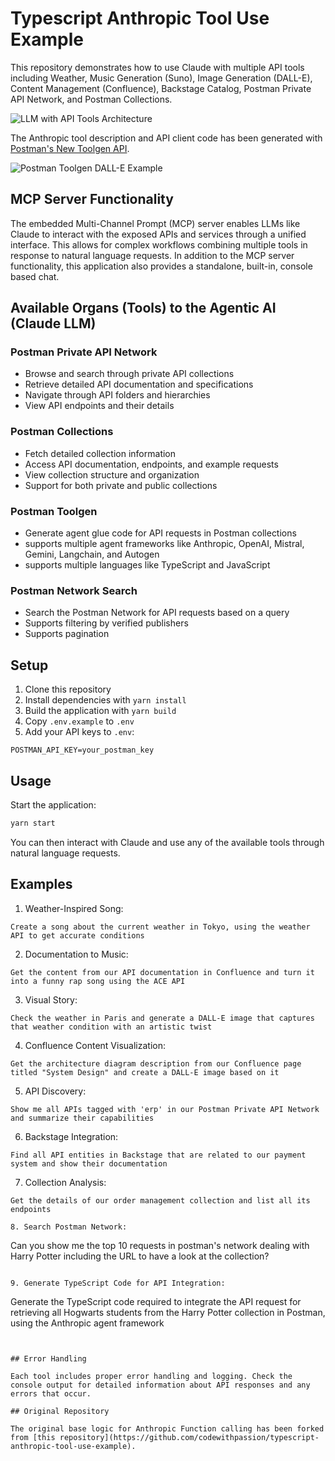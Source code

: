 # Typescript Anthropic Tool Use Example

This repository demonstrates how to use Claude with multiple API tools including Weather, Music Generation (Suno), Image Generation (DALL-E), Content Management (Confluence), Backstage Catalog, Postman Private API Network, and Postman Collections.

![LLM with API Tools Architecture](llm-with-api-tools.png)

The Anthropic tool description and API client code has been generated with [Postman's New Toolgen API](https://www.postman.com/explore/toolgen).

![Postman Toolgen DALL-E Example](postman-toolgen-dall-e.png)

## MCP Server Functionality

The embedded Multi-Channel Prompt (MCP) server enables LLMs like Claude to interact with the exposed APIs and services through a unified interface. This allows for complex workflows combining multiple tools in response to natural language requests. In addition to the MCP server functionality, this application also provides a standalone, built-in, console based chat.

## Available Organs (Tools) to the Agentic AI (Claude LLM)

### Postman Private API Network
- Browse and search through private API collections
- Retrieve detailed API documentation and specifications
- Navigate through API folders and hierarchies
- View API endpoints and their details

### Postman Collections
- Fetch detailed collection information
- Access API documentation, endpoints, and example requests
- View collection structure and organization
- Support for both private and public collections

### Postman Toolgen
- Generate agent glue code for API requests in Postman collections
- supports multiple agent frameworks like Anthropic, OpenAI, Mistral, Gemini, Langchain, and Autogen
- supports multiple languages like TypeScript and JavaScript

### Postman Network Search
- Search the Postman Network for API requests based on a query
- Supports filtering by verified publishers
- Supports pagination

## Setup

1. Clone this repository
2. Install dependencies with `yarn install`
3. Build the application with `yarn build`
4. Copy `.env.example` to `.env`
5. Add your API keys to `.env`:
```env
POSTMAN_API_KEY=your_postman_key
```

## Usage

Start the application:
```bash
yarn start
```

You can then interact with Claude and use any of the available tools through natural language requests.

## Examples

1. Weather-Inspired Song:
```
Create a song about the current weather in Tokyo, using the weather API to get accurate conditions
```

2. Documentation to Music:
```
Get the content from our API documentation in Confluence and turn it into a funny rap song using the ACE API
```

3. Visual Story:
```
Check the weather in Paris and generate a DALL-E image that captures that weather condition with an artistic twist
```

4. Confluence Content Visualization:
```
Get the architecture diagram description from our Confluence page titled "System Design" and create a DALL-E image based on it
```

5. API Discovery:
```
Show me all APIs tagged with 'erp' in our Postman Private API Network and summarize their capabilities
```

6. Backstage Integration:
```
Find all API entities in Backstage that are related to our payment system and show their documentation
```

7. Collection Analysis:
```
Get the details of our order management collection and list all its endpoints
```

```
8. Search Postman Network:
```
Can you show me the top 10 requests in postman's network dealing with Harry Potter including the URL to have a look at the collection?
```

9. Generate TypeScript Code for API Integration:
```
Generate the TypeScript code required to integrate the API request for retrieving all Hogwarts students from the Harry Potter collection in Postman, using the Anthropic agent framework
```


## Error Handling

Each tool includes proper error handling and logging. Check the console output for detailed information about API responses and any errors that occur.

## Original Repository

The original base logic for Anthropic Function calling has been forked from [this repository](https://github.com/codewithpassion/typescript-anthropic-tool-use-example).